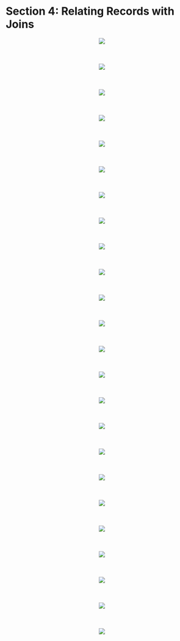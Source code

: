 # Section 4: Relating Records with Joins

<div align="center"><img src="../diagrams/06/sql-1.svg" /></div><br/><br/><br/>
<div align="center"><img src="../diagrams/06/sql-2.svg" /></div><br/><br/><br/>
<div align="center"><img src="../diagrams/06/sql-3.svg" /></div><br/><br/><br/>
<div align="center"><img src="../diagrams/06/sql-4.svg" /></div><br/><br/><br/>
<div align="center"><img src="../diagrams/06/sql-5.svg" /></div><br/><br/><br/>
<div align="center"><img src="../diagrams/06/sql-6.svg" /></div><br/><br/><br/>
<div align="center"><img src="../diagrams/06/sql-7.svg" /></div><br/><br/><br/>
<div align="center"><img src="../diagrams/06/sql-8.svg" /></div><br/><br/><br/>
<div align="center"><img src="../diagrams/06/sql-9.svg" /></div><br/><br/><br/>
<div align="center"><img src="../diagrams/06/sql-10.svg" /></div><br/><br/><br/>
<div align="center"><img src="../diagrams/06/sql-11.svg" /></div><br/><br/><br/>
<div align="center"><img src="../diagrams/06/sql-12.svg" /></div><br/><br/><br/>
<div align="center"><img src="../diagrams/06/sql-13.svg" /></div><br/><br/><br/>
<div align="center"><img src="../diagrams/06/sql-14.svg" /></div><br/><br/><br/>
<div align="center"><img src="../diagrams/06/sql-15.svg" /></div><br/><br/><br/>
<div align="center"><img src="../diagrams/06/sql-16.svg" /></div><br/><br/><br/>
<div align="center"><img src="../diagrams/06/sql-17.svg" /></div><br/><br/><br/>
<div align="center"><img src="../diagrams/06/sql-18.svg" /></div><br/><br/><br/>

<div align="center"><img src="../diagrams/07/sql-1.svg" /></div><br/><br/><br/>
<div align="center"><img src="../diagrams/07/sql-2.svg" /></div><br/><br/><br/>
<div align="center"><img src="../diagrams/07/sql-3.svg" /></div><br/><br/><br/>
<div align="center"><img src="../diagrams/07/sql-4.svg" /></div><br/><br/><br/>
<div align="center"><img src="../diagrams/07/sql-5.svg" /></div><br/><br/><br/>
<div align="center"><img src="../diagrams/07/sql-6.svg" /></div><br/><br/><br/>
